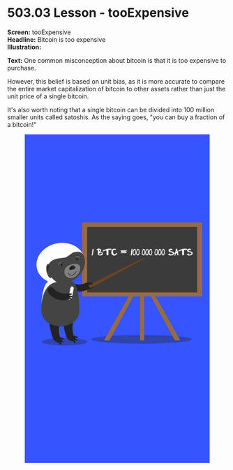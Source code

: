 # 503.03 Lesson - tooExpensive

**Screen:** tooExpensive\
**Headline:** Bitcoin is too expensive\
**Illustration:**

**Text:** One common misconception about bitcoin is that it is too expensive to purchase.

However, this belief is based on unit bias, as it is more accurate to compare the entire market capitalization of bitcoin to other assets rather than just the unit price of a single bitcoin.

It's also worth noting that a single bitcoin can be divided into 100 million smaller units called satoshis. As the saying goes, "you can buy a fraction of a bitcoin!"

<figure><img src="../.gitbook/assets/503-03.png" alt=""><figcaption></figcaption></figure>
